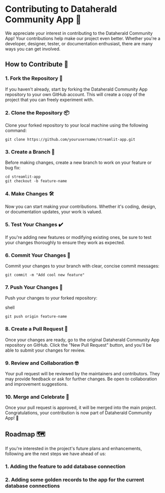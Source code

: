 # Contributing to Dataherald Community App 🚀

We appreciate your interest in contributing to the Dataherald Community App! Your contributions help make our project even better. Whether you're a developer, designer, tester, or documentation enthusiast, there are many ways you can get involved.

## How to Contribute 🤝

### 1. Fork the Repository 🍴

If you haven't already, start by forking the Dataherald Community App repository to your own GitHub account. This will create a copy of the project that you can freely experiment with.

### 2. Clone the Repository 📦

Clone your forked repository to your local machine using the following command:

```shell
git clone https://github.com/yourusername/streamlit-app.git
```

### 3. Create a Branch 🌿
Before making changes, create a new branch to work on your feature or bug fix:

``` shell
cd streamlit-app
git checkout -b feature-name
```

### 4. Make Changes 🛠️
Now you can start making your contributions. Whether it's coding, design, or documentation updates, your work is valued.

### 5. Test Your Changes ✔️
If you're adding new features or modifying existing ones, be sure to test your changes thoroughly to ensure they work as expected.

### 6. Commit Your Changes 📝
Commit your changes to your branch with clear, concise commit messages:

```shell
git commit -m "Add cool new feature"
```

### 7. Push Your Changes 🚀
Push your changes to your forked repository:

shell
```
git push origin feature-name
```

### 8. Create a Pull Request 🙌
Once your changes are ready, go to the original Dataherald Community App repository on GitHub. Click the "New Pull Request" button, and you'll be able to submit your changes for review.

### 9. Review and Collaboration 🤓
Your pull request will be reviewed by the maintainers and contributors. They may provide feedback or ask for further changes. Be open to collaboration and improvement suggestions.

### 10. Merge and Celebrate 🎉
Once your pull request is approved, it will be merged into the main project. Congratulations, your contribution is now part of Dataherald Community App! 🚀

## Roadmap 🗺️
If you're interested in the project's future plans and enhancements, following are the next steps we have ahead of us:

### 1. Adding the feature to add database connection

### 2. Adding some golden records to the app for the current database connections
